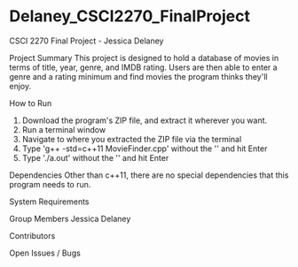 # Delaney_CSCI2270_FinalProject
CSCI 2270 Final Project - Jessica Delaney

Project Summary
This project is designed to hold a database of movies in terms of title,
year, genre, and IMDB rating. Users are then able to enter a genre and a
rating minimum and find movies the program thinks they'll enjoy.

How to Run
1. Download the program's ZIP file, and extract it wherever you want.
2. Run a terminal window
3. Navigate to where you extracted the ZIP file via the terminal
4. Type 'g++ -std=c++11 MovieFinder.cpp' without the '' and hit Enter
5. Type './a.out' without the '' and hit Enter

Dependencies
Other than c++11, there are no special dependencies that this program
needs to run.

System Requirements


Group Members
Jessica Delaney

Contributors


Open Issues / Bugs
